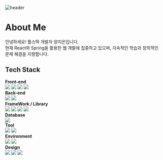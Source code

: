 ![header](https://capsule-render.vercel.app/api?type=waving&color=timeGradient&text=Welcome%20to%20JiEun's%20GitHub%20🙌&animation=twinkling&fontSize=40&fontAlignY=35&fontAlign=50&height=200)
# About Me
안녕하세요! 풀스택 개발자 양지은입니다.<br/>
현재 React와 Spring을 활용한 웹 개발에 집중하고 있으며, 지속적인 학습과 창의적인 문제 해결을 지향합니다.<br/>

## Tech Stack
**Front-end** <br/>
<img src="https://img.shields.io/badge/html5-E34F26?style=for-the-badge&logo=html5&logoColor=white">
<img src="https://img.shields.io/badge/css3-1572B6?style=for-the-badge&logo=css3&logoColor=white">
<img src="https://img.shields.io/badge/javascript-F7DF1E?style=for-the-badge&logo=javascript&logoColor=black">
<img src="https://img.shields.io/badge/jquery-0769AD?style=for-the-badge&logo=jquery&logoColor=white"> <br/>
**Back-end** <br/>
<img src="https://img.shields.io/badge/Java-007396?style=for-the-badge&logo=Java&logoColor=white">
<img src="https://img.shields.io/badge/JSP&Servlet-e06c00?style=for-the-badge&logo=JSP&Servlet&logoColor=white"> <br/>
**FrameWork / Library** <br/>
<img src="https://img.shields.io/badge/react-61DAFB?style=for-the-badge&logo=react&logoColor=black">
<img src="https://img.shields.io/badge/spring boot-6DB33F?style=for-the-badge&logo=spring boot&logoColor=white">
<img src="https://img.shields.io/badge/MyBatis-d30101?style=for-the-badge&logo=MyBatis&logoColor=white"> 
<img src="https://img.shields.io/badge/axios-5A29E4?style=for-the-badge&logo=axios&logoColor=white"> <br/>
**Database** <br/>
<img src="https://img.shields.io/badge/mysql-4479A1?style=for-the-badge&logo=mysql&logoColor=white"> <br/>
**Tool** <br/>
<img src="https://img.shields.io/badge/eclipseide-2C2255?style=for-the-badge&logo=eclipseide&logoColor=white">
<img src="https://img.shields.io/badge/Visual Studio Code-0080cf?style=for-the-badge&logo=VisualStudioCode&logoColor=black"> <br/>
**Environment** <br/>
<img src="https://img.shields.io/badge/Window10-0a85d9?style=for-the-badge&logo=Window10&logoColor=white">
<img src="https://img.shields.io/badge/tomcat-F8DC75?style=for-the-badge&logo=apachetomcat&logoColor=black"> <br/>
**Design** <br/>
<img src="https://img.shields.io/badge/adobephotoshop-31A8FF?style=for-the-badge&logo=adobephotoshop&logoColor=white">
<img src="https://img.shields.io/badge/adobeillustrator-FF9A00?style=for-the-badge&logo=adobeillustrator&logoColor=white">
<img src="https://img.shields.io/badge/figma-F24E1E?style=for-the-badge&logo=figma&logoColor=white"> <br/>



<!--
**jjie47/jjie47** is a ✨ _special_ ✨ repository because its `README.md` (this file) appears on your GitHub profile.

Here are some ideas to get you started:

- 🔭 I’m currently working on ...
- 🌱 I’m currently learning ...
- 👯 I’m looking to collaborate on ...
- 🤔 I’m looking for help with ...
- 💬 Ask me about ...
- 📫 How to reach me: ...
- 😄 Pronouns: ...
- ⚡ Fun fact: ...
-->
